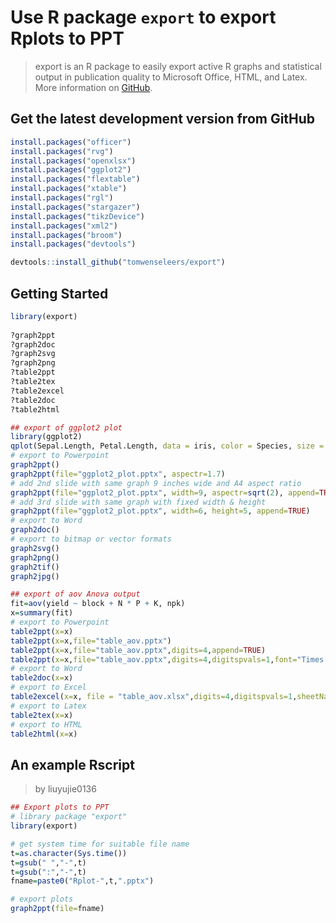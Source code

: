 # Use R package `export` to export Rplots to PPT
> export is an R package to easily export active R graphs and statistical output in publication quality to Microsoft Office, HTML, and Latex. More information on [GitHub](https://github.com/tomwenseleers/export).

## Get the latest development version from GitHub

```r
install.packages("officer")
install.packages("rvg")
install.packages("openxlsx")
install.packages("ggplot2")
install.packages("flextable")
install.packages("xtable")
install.packages("rgl")
install.packages("stargazer")
install.packages("tikzDevice")
install.packages("xml2")
install.packages("broom")
install.packages("devtools")

devtools::install_github("tomwenseleers/export")
```

## Getting Started

```r
library(export)
      
?graph2ppt
?graph2doc
?graph2svg
?graph2png
?table2ppt
?table2tex
?table2excel
?table2doc
?table2html

## export of ggplot2 plot
library(ggplot2)
qplot(Sepal.Length, Petal.Length, data = iris, color = Species, size = Petal.Width, alpha = I(0.7))
# export to Powerpoint      
graph2ppt()      
graph2ppt(file="ggplot2_plot.pptx", aspectr=1.7)
# add 2nd slide with same graph 9 inches wide and A4 aspect ratio
graph2ppt(file="ggplot2_plot.pptx", width=9, aspectr=sqrt(2), append=TRUE) 
# add 3rd slide with same graph with fixed width & height
graph2ppt(file="ggplot2_plot.pptx", width=6, height=5, append=TRUE) 
# export to Word
graph2doc()
# export to bitmap or vector formats
graph2svg()
graph2png()
graph2tif()
graph2jpg()

## export of aov Anova output
fit=aov(yield ~ block + N * P + K, npk)
x=summary(fit)
# export to Powerpoint
table2ppt(x=x)
table2ppt(x=x,file="table_aov.pptx")
table2ppt(x=x,file="table_aov.pptx",digits=4,append=TRUE)
table2ppt(x=x,file="table_aov.pptx",digits=4,digitspvals=1,font="Times New Roman",pointsize=16,append=TRUE)
# export to Word
table2doc(x=x)
# export to Excel
table2excel(x=x, file = "table_aov.xlsx",digits=4,digitspvals=1,sheetName = "Anova_table", add.rownames = TRUE)
# export to Latex
table2tex(x=x)
# export to HTML
table2html(x=x)
```

## An example Rscript
> by liuyujie0136

```r
## Export plots to PPT
# library package "export"
library(export)

# get system time for suitable file name
t=as.character(Sys.time())
t=gsub(" ","-",t)
t=gsub(":","-",t)
fname=paste0("Rplot-",t,".pptx")

# export plots
graph2ppt(file=fname)
```
